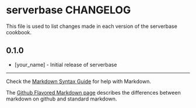 serverbase CHANGELOG
====================

This file is used to list changes made in each version of the serverbase cookbook.

0.1.0
-----
- [your_name] - Initial release of serverbase

- - -
Check the [Markdown Syntax Guide](http://daringfireball.net/projects/markdown/syntax) for help with Markdown.

The [Github Flavored Markdown page](http://github.github.com/github-flavored-markdown/) describes the differences between markdown on github and standard markdown.
